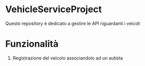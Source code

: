 # VehicleServiceProject
Questo repository è dedicato a gestire le API riguardanti i veicoli
# Funzionalità
1. Registrazione del veicolo associandolo ad un autista